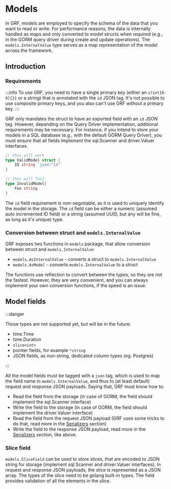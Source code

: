 # Models

In GRF, models are employed to specify the schema of the data that you want to read or write. For performance reasons, the data is internally handled as maps and only converted to model structs when required (e.g., in the GORM query driver during create and update operations). The `models.InternalValue` type serves as a map representation of the model across the framework.


## Introduction

### Requirements

:::info
To use GRF, you need to have a single primary key (either an `u?int[0-9]{2}` or a string) that is annotated with the `id` JSON tag. It's not possible to use composite primary keys, and you also can't use GRF without a primary key. 
:::

GRF only mandates the struct to have an exported field with an `id` JSON tag. However, depending on the Query Driver implementation, additional requirements may be necessary. For instance, if you intend to store your models in a SQL database (e.g., with the default GORM Query Driver), you must ensure that all fields implement the sql.Scanner and driver.Valuer interfaces.

```go
// this will work
type ValidModel struct {
    ID string `json:"id"`
}

// this will fail
type InvalidModel{
    Foo string
}
```

The `id` field requirement is non-negotiable, as it is used to uniquely identify the model in the storage. The `id` field can be either a numeric (assumed auto incremented ID field) or a string (assumed UUID, but any will be fine, as long as it's unique) type.


### Conversion between struct and `models.InternalValue`

GRF exposes two functions in `models` package, that allow conversion between struct and `models.InternalValue`:

* `models.AsInternalValue` - converts a struct to `models.InternalValue`
* `models.AsModel` - converts `models.InternalValue` to a struct

The functions use reflection to convert between the types, so they are not the fastest. However, they are very convenient, and you can always implement your own conversion functions, if the speed is an issue.


## Model fields


:::danger

Those types are not supported yet, but will be in the future:

* time.Time
* time.Duration
* `slice<int>`
* pointer fields, for example `*string`
* JSON fields, as non-string, dedicated column types (eg. Postgres)

:::

All the model fields must be tagged with a `json` tag, which is used to map the field name in `models.InternalValue`, and thus to (at least default) request and response JSON payloads. Saying that, GRF must know how to:

* Read the field from the storage (in case of GORM, the field should implement the sql.Scanner interface)
* Write the field to the storage (in case of GORM, the field should implement the driver.Valuer interface)
* Read the field from the request JSON payload (GRF uses some tricks to do that, read more in the [Serializers](./serializers) section)
* Write the field to the response JSON payload, read more in the [Serializers](./serializers) section, like above.


### Slice field

`models.SliceField` can be used to store slices, that are encoded to JSON string for storage (implement sql.Scanner and driver.Valuer interfaces). In request and response JSON payloads, the slice is represented as a JSON array. The types of the slice need to be golang built-in types. The field provides validation of all the elements in the slice.

